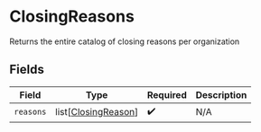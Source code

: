 # ClosingReasons

Returns the entire catalog of closing reasons per organization


## Fields

| Field                                                       | Type                                                        | Required                                                    | Description                                                 |
| ----------------------------------------------------------- | ----------------------------------------------------------- | ----------------------------------------------------------- | ----------------------------------------------------------- |
| `reasons`                                                   | list[[ClosingReason](../../models/shared/closingreason.md)] | :heavy_check_mark:                                          | N/A                                                         |